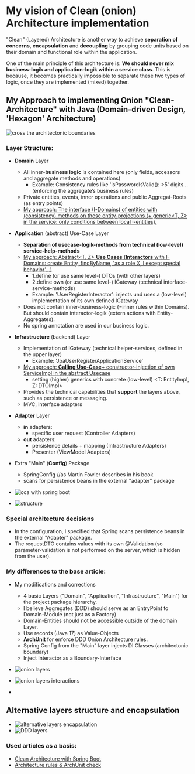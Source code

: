 # My vision of Clean (onion) Architecture implementation

"Clean" (Layered) Architecture is another way to achieve <b>separation of concerns</b>, <b>encapsulation</b> and <b>decoupling</b> by grouping code units based on their domain and functional role within the application. 

One of the main principle of this architecture is:
<b>We should never mix business-logik and application-logik within a service class</b>.
This is because, it becomes practically impossible to separate these two types of logic, once they are implemented (mixed) together.

## My Approach to implementing Onion "Clean-Architecture" with Java (Domain-driven Design, 'Hexagon' Architecture) 
 
![cross the architectonic boundaries](/docs/img/onion1.JPG)


### Layer Structure:
- <b>Domain</b> Layer
  - All inner-<b>business logic</b> is contained here (only fields, accessors and aggregate methods and operations)
    - Example: Consistency rules like 'isPasswordIsValid(): >5' digits... (enforcing the aggregate’s business rules)
  - Private entities, events, inner operations and public Aggregat-Roots (as entry points)
  - <u>My approach: The interface (I-Domains) of entities with (consistency) methods on these entity-projections (+ generic<T, Z> in the service: only conditions between local i-entities).</u>
- <b>Application</b> (abstract) Use-Case Layer
  - <b>Separation of usecase-logik-methods from technical (low-level) service-help-methods</b>
  - <u>My approach: Abstract<T, Z> <b>Use Cases</b> (<b>Interactors</b> with I-Domains: create Entity, findByName, 'as a role X, I except special behavior'...)</u>
    - 1.define (or use same level-) DTOs (with other layers)
    - 2.define own (or use same level-) IGateway (technical interface-service-methods) 
    - Example: 'UserRegisterInteractor': injects und uses a (low-level) implementation of its own defined IGateway
  - Does not contain inner-business-logic (=inner rules within Domains). But should contain interactor-logik (extern actions with Entity-Aggregates).
  - No spring annotation are used in our business logic.
- <b>Infrastructure</b> (backend) Layer
  - Implementation of IGateway (technical helper-services, defined in the upper layer)
    - Example: 'JpaUserRegisterApplicationService'
  - <u>My approach: <b>Calling Use-Case</b>+ constructor-injection of own ServiceImpl in the abstract Usecase</u>
    - setting (higher) generics with concrete (low-level) <T: EntityImpl, Z: DTOImpl>
  - Provides the technical capabilities that <b>support</b> the layers above, such as persistence or messaging.
  - MVC, interface adapters
- <b>Adapter</b> Layer
  - <b>in</b> adapters:
    - specific user request (Controller Adapters)
  - <b>out</b> adapters:
    - persistence details + mapping (Infrastructure Adapters)
    - Presenter (ViewModel Adapters)
- Extra "Main" (<b>Config</b>) Package
  - SpringConfig //as Martin Fowler describes in his book
  - scans for persistence beans in the external "adapter" package

- ![cca with spring boot](/docs/img/boot-cca.jpg)

- ![structure](/docs/img/onion0.jpg)

### Special architecture decisions
- In the configuration, I specified that Spring scans persistence beans in the external "Adapter" package.
- The requestDTO contains values with its own @Validation (so parameter-validation is not performed on the server, which is hidden from the user).

### My differences to the base article:
- My modifications and corrections
    - 4 basic Layers ("Domain", "Application", "Infrastructure", "Main") for the project package hierarchy. 
    - I believe Aggregates (DDD) should serve as an EntryPoint to Domain-Module (not just as a Factory)
    - Domain-Entities should not be accessible outside of the domain Layer.
    - Use records (Java 17) as Value-Objects
    - <b>ArchUnit</b> for enforce DDD Onion Architecture rules.
    - Spring Config from the "Main" layer injects DI Classes (architectonic boundary)
    - Inject Interactor as a Boundary-Interface


- ![onion layers](/docs/img/onion3.JPG)
- ![onion layers interactions](/docs/img/onion2.JPG)
- 
## Alternative layers structure and encapsulation

- ![alternative layers encapsulation](/docs/img/other_layers.JPG)
- ![DDD layers](/docs/img/ddd_layers.jpg)

### Used articles as a basis:

- [Clean Architecture with Spring Boot](https://www.baeldung.com/spring-boot-clean-architecture)
- [Architecture rules & ArchUnit check](https://www.jvt.me/posts/2022/01/28/spring-boot-onion-architecture/)
